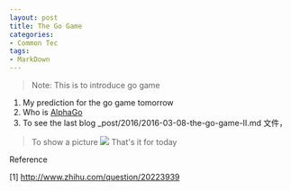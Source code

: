 ```yaml
---
layout: post
title: The Go Game 
categories:
- Common Tec
tags:
- MarkDown
---
```


> Note: This is to introduce go game

1.  My prediction for the go game tomorrow
1.  Who is [AlphaGo](https://en.wikipedia.org/wiki/AlphaGo)
1.  To see the last blog
   _post/2016/2016-03-08-the-go-game-II.md 文件，

> To show a picture ![](/media/great_figure.png)
> That's it for today

Reference

[1] http://www.zhihu.com/question/20223939
